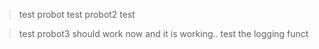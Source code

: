 > test probot 
> test probot2 test

>test probot3  should work now and it is working.. test the logging funct
